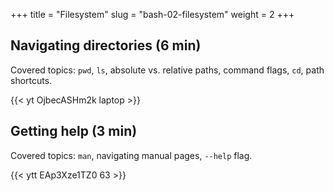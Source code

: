 +++
title = "Filesystem"
slug = "bash-02-filesystem"
weight = 2
+++

## Navigating directories (6 min)

Covered topics: `pwd`, `ls`, absolute vs. relative paths, command flags, `cd`, path shortcuts.

<!-- In the shell you can type any command after the "$" prompt and press "enter". The *standard output* from -->
<!-- this command will be printed in your terminal. Let's try a simple command: -->

<!-- ~~~ {.bash} -->
<!-- $ whoami -->
<!-- ~~~ -->

<!-- ~~~ -->
<!-- $ pwd   # explain /, root directory, path, why 'pwd' is so short (traces to early 1970s) -->
<!-- $ ls -->
<!-- $ ls someDirectory -->
<!-- $ ls / -->
<!-- $ ls -F   # -F displays a bit more info (adds trailing / to the names of directories); -F is a flag/option -->
<!-- $ ls -F someDirectory   # can combine both arguments and flags -->
<!-- $ ls -F /someDirectory   # why an error? -->
<!-- $ cd /Users/razoumov   # this is an absolute path -->
<!-- $ cd Documents   # and this is a relative path -->
<!-- $ cd ..   # go one directory up (parent directory) -->
<!-- $ ls ../directoryName   # also a relative path -->
<!-- $ ls -F -a   # -a displays hidden files -->
<!-- $ cd   # go to home directory, the same as 'cd ~' -->
<!-- $ cd -   # go to previous directory -->
<!-- ~~~ -->

<!-- {{< video >}} -->
<!-- {{< link url="https://westgrid-julia.netlify.com/school/jl-01-intro.html" text="Navigating directories (6m31s)" >}} -->
<!-- {{< /video >}} -->
<!-- 02-navigating.mkv -->

{{< yt OjbecASHm2k laptop >}}

## Getting help (3 min)

Covered topics: `man`, navigating manual pages, `--help` flag.

<!-- ~~~ {.bash} -->
<!-- $ man ls -->
<!-- $ ls --help -->
<!-- ~~~ -->

<!-- > Question: Looking at `ls` documentation, what does the -h (--human-readable) option do? -->

<!-- Explain tab completion in bash. -->

<!-- > **Quiz 1:** If pwd displays /Users/thing, what will ls ../backup display? -->

<!-- > **Quiz 2:** If pwd displays /Users/backup, and -r tells ls to display things in reverse order, what -->
<!-- > command will display: pnas-sub/ pnas-final/ original/ -->

<!-- > **Quiz 3:** What does the command `cd` without a directory name do? -->

<!-- > **Quiz 4:** Multiple ways to return to the home directory. -->

<!-- 02-help.mkv -->

<!-- {{< yt EAp3Xze1TZ0 laptop >}} -->

{{< ytt EAp3Xze1TZ0 63 >}}

<!-- {{< youtube EAp3Xze1TZ0 >}} -->




<!-- saldhsakjjhkd -->

<!-- <div style="position: relative; padding-bottom: 63%; overflow: hidden;"> -->
<!--     <iframe style="position: absolute; width: 100%; height: 100%;" -->
<!--         src="http://www.youtube.com/embed/EAp3Xze1TZ0" allowfullscreen frameborder="0"> -->
<!--     </iframe> -->
<!-- </div> -->

<!-- <div style="position: relative; padding-bottom: 56.25%; height: 0; overflow: hidden;"> -->
<!-- 	<iframe src="https://www.youtube.com/embed/EAp3Xze1TZ0" style="position: absolute; top: 0; left: 0; -->
<!-- 	width: 100%; height: 100%; border:0;" allowfullscreen title="YouTube Video"></iframe> -->
<!-- </div> -->

<!-- <div class="flex-video"> -->
<!-- 	<iframe width="720" height="405" src="https://www.youtube.com/embed/js4KgC_Jucs" frameborder="0" -->
<!-- 	allow="accelerometer; autoplay; encrypted-media; gyroscope; picture-in-picture" -->
<!-- 	allowfullscreen></iframe> -->
<!-- </div> -->

